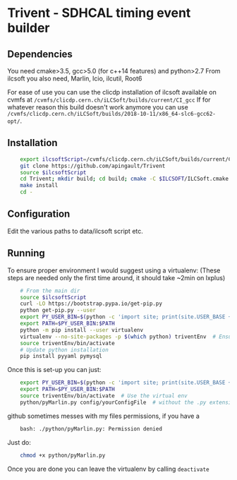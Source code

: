 # Trivent - SDHCAL timing event builder

## Dependencies

You need cmake>3.5, gcc>5.0 (for c++14 features) and python>2.7
From ilcsoft you also need, Marlin, lcio, ilcutil, Root6

For ease of use you can use the clicdp installation of ilcsoft available on cvmfs at  `/cvmfs/clicdp.cern.ch/iLCSoft/builds/current/CI_gcc`
If for whatever reason this build doesn't work anymore you can use `/cvmfs/clicdp.cern.ch/iLCSoft/builds/2018-10-11/x86_64-slc6-gcc62-opt/`.

## Installation

```bash
    export ilcsoftScript=/cvmfs/clicdp.cern.ch/iLCSoft/builds/current/CI_gcc/init_ilcsoft.sh  # adapt to your needs
    git clone https://github.com/apingault/Trivent
    source $ilcsoftScript
    cd Trivent; mkdir build; cd build; cmake -C $ILCSOFT/ILCSoft.cmake ..
    make install
    cd -
```

## Configuration
Edit the various paths to data/ilcsoft script etc.


## Running

To ensure proper environment I would suggest using a virtualenv: (These steps are needed only the first time around, it should take ~2min on lxplus)

``` bash
    # From the main dir
    source $ilcsoftScript
    curl -LO https://bootstrap.pypa.io/get-pip.py
    python get-pip.py --user
    export PY_USER_BIN=$(python -c 'import site; print(site.USER_BASE + "/bin")')
    export PATH=$PY_USER_BIN:$PATH
    python -m pip install --user virtualenv
    virtualenv --no-site-packages -p $(which python) triventEnv  # Ensure you use the correct Python version not the ols system one(2.6.6)
    source triventEnv/bin/activate
    # Update python installation
    pip install pyyaml pymysql
```

Once this is set-up you can just:

```bash
    export PY_USER_BIN=$(python -c 'import site; print(site.USER_BASE + "/bin")')
    export PATH=$PY_USER_BIN:$PATH
    source triventEnv/bin/activate  # Use the virtual env
    python/pyMarlin.py config/yourConfigFile  # without the .py extension at the end of the configFile
```

github sometimes messes with my files permissions, if you have a 

```bash
    bash: ./python/pyMarlin.py: Permission denied
```

Just do:

```bash
    chmod +x python/pyMarlin.py
```

Once you are done you can leave the virtualenv by calling `deactivate`
